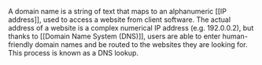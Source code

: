 A domain name is a string of text that maps to an alphanumeric [[IP address]], used to access a website from client software. The actual address of a website is a complex numerical IP address (e.g. 192.0.0.2), but thanks to [[Domain Name System (DNS)]], users are able to enter human-friendly domain names and be routed to the websites they are looking for. This process is known as a DNS lookup. 